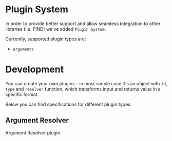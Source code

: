# Plugin System
In order to provide better support and allow seamless integration to other libraries (i.e. FIND) we've added `Plugin System`.

Currently, supported plugin types are:
- `arguments`

# Development
You can create your own plugins - in most simple case it's an object with `id`, `type` and `resolver` function, which 
transforms input and returns value in a specific format.

Below you can find specifications for different plugin types.

## Argument Resolver
Argument Resolver plugin